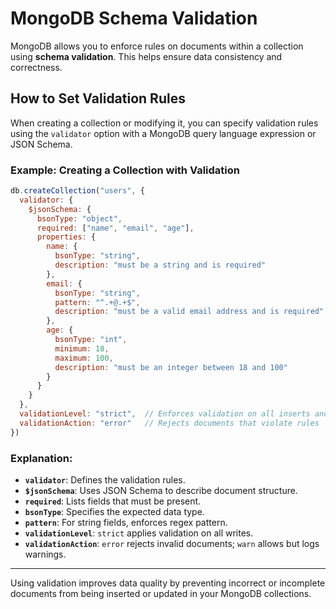 
# MongoDB Schema Validation

MongoDB allows you to enforce rules on documents within a collection using **schema validation**. This helps ensure data consistency and correctness.

## How to Set Validation Rules

When creating a collection or modifying it, you can specify validation rules using the `validator` option with a MongoDB query language expression or JSON Schema.

### Example: Creating a Collection with Validation

```js
db.createCollection("users", {
  validator: {
    $jsonSchema: {
      bsonType: "object",
      required: ["name", "email", "age"],
      properties: {
        name: {
          bsonType: "string",
          description: "must be a string and is required"
        },
        email: {
          bsonType: "string",
          pattern: "^.+@.+$",
          description: "must be a valid email address and is required"
        },
        age: {
          bsonType: "int",
          minimum: 18,
          maximum: 100,
          description: "must be an integer between 18 and 100"
        }
      }
    }
  },
  validationLevel: "strict",  // Enforces validation on all inserts and updates
  validationAction: "error"   // Rejects documents that violate rules
})
```

### Explanation:
- **`validator`**: Defines the validation rules.
- **`$jsonSchema`**: Uses JSON Schema to describe document structure.
- **`required`**: Lists fields that must be present.
- **`bsonType`**: Specifies the expected data type.
- **`pattern`**: For string fields, enforces regex pattern.
- **`validationLevel`**: `strict` applies validation on all writes.
- **`validationAction`**: `error` rejects invalid documents; `warn` allows but logs warnings.


---

Using validation improves data quality by preventing incorrect or incomplete documents from being inserted or updated in your MongoDB collections.
